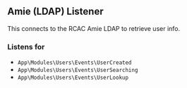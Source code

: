 ## Amie (LDAP) Listener

This connects to the RCAC Amie LDAP to retrieve user info.

### Listens for

* `App\Modules\Users\Events\UserCreated`
* `App\Modules\Users\Events\UserSearching`
* `App\Modules\Users\Events\UserLookup`
